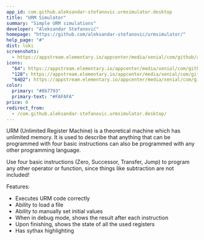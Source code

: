 ```yaml
---
app_id: com.github.aleksandar-stefanovic.urmsimulator.desktop
title: "URM Simulator"
summary: "Simple URM simulations"
developer: "Aleksandar Stefanović"
homepage: "https://github.com/aleksandar-stefanovic/urmsimulator/"
help_page: "#"
dist: loki
screenshots:
  - https://appstream.elementary.io/appcenter/media/xenial/com/github/aleksandar-stefanovic.urmsimulator.desktop/D751539C2C637C7E084755F23A0111ED/screenshots/image-1_orig.png
icons:
  "64": https://appstream.elementary.io/appcenter/media/xenial/com/github/aleksandar-stefanovic.urmsimulator.desktop/D751539C2C637C7E084755F23A0111ED/icons/64x64/com.github.aleksandar-stefanovic.urmsimulator_com.github.aleksandar-stefanovic.urmsimulator.png
  "128": https://appstream.elementary.io/appcenter/media/xenial/com/github/aleksandar-stefanovic.urmsimulator.desktop/D751539C2C637C7E084755F23A0111ED/icons/128x128/com.github.aleksandar-stefanovic.urmsimulator_com.github.aleksandar-stefanovic.urmsimulator.png
  "64@2": https://appstream.elementary.io/appcenter/media/xenial/com/github/aleksandar-stefanovic.urmsimulator.desktop/D751539C2C637C7E084755F23A0111ED/icons/64x64@2/com.github.aleksandar-stefanovic.urmsimulator_com.github.aleksandar-stefanovic.urmsimulator.png
color:
  primary: "#8b7793"
  primary-text: "#FAFAFA"
price: 0
redirect_from:
  - /com.github.aleksandar-stefanovic.urmsimulator.desktop/
---
```


<p>URM (Unlimited Register Machine) is a theoretical machine which has unlimited memory. It is used to describe that anything that can be programmed with four basic instructions can also be programmed with any other programming language.</p>
<p>Use four basic instructions (Zero, Successor, Transfer, Jump) to program any other operator or function, since things like subtraction are not included!</p>
<p>Features:</p>
<ul>
  <li>Executes URM code correctly</li>
  <li>Ability to load a file</li>
  <li>Ability to manually set initial values</li>
  <li>When in debug mode, shows the result after each instruction</li>
  <li>Upon finishing, shows the state of all the used registers</li>
  <li>Has sythax highlighting</li>
</ul>